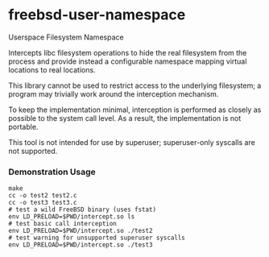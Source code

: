 # freebsd-user-namespace
Userspace Filesystem Namespace

Intercepts libc filesystem operations to hide the real filesystem from the
process and provide instead a configurable namespace mapping virtual locations
to real locations.

This library cannot be used to restrict access to the underlying filesystem; a
program may trivially work around the interception mechanism.

To keep the implementation minimal, interception is performed as closely as
possible to the system call level.  As a result, the implementation is not
portable.

This tool is not intended for use by superuser; superuser-only syscalls are not
supported.

### Demonstration Usage
    make
    cc -o test2 test2.c
    cc -o test3 test3.c
    # test a wild FreeBSD binary (uses fstat)
    env LD_PRELOAD=$PWD/intercept.so ls
    # test basic call interception
    env LD_PRELOAD=$PWD/intercept.so ./test2
    # test warning for unsupported superuser syscalls
    env LD_PRELOAD=$PWD/intercept.so ./test3
